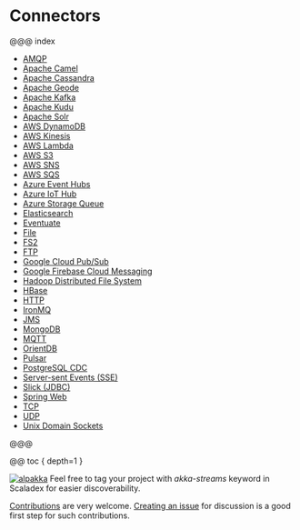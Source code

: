# Connectors

@@@ index

* [AMQP](amqp.md)
* [Apache Camel](external/apache-camel.md)
* [Apache Cassandra](cassandra.md)
* [Apache Geode](geode.md)
* [Apache Kafka](kafka.md)
* [Apache Kudu](kudu.md)
* [Apache Solr](solr.md)
* [AWS DynamoDB](dynamodb.md)
* [AWS Kinesis](kinesis.md)
* [AWS Lambda](awslambda.md)
* [AWS S3](s3.md)
* [AWS SNS](sns.md)
* [AWS SQS](sqs.md)
* [Azure Event Hubs](external/azure-event-hubs.md)
* [Azure IoT Hub](external/azure-iot-hub.md)
* [Azure Storage Queue](azure-storage-queue.md)
* [Elasticsearch](elasticsearch.md)
* [Eventuate](external/eventuate.md)
* [File](file.md)
* [FS2](external/fs2.md)
* [FTP](ftp.md)
* [Google Cloud Pub/Sub](google-cloud-pub-sub.md)
* [Google Firebase Cloud Messaging](google-fcm.md)
* [Hadoop Distributed File System](hdfs.md)
* [HBase](hbase.md)
* [HTTP](external/http.md)
* [IronMQ](ironmq.md)
* [JMS](jms.md)
* [MongoDB](mongodb.md)
* [MQTT](mqtt.md)
* [OrientDB](orientdb.md)
* [Pulsar](external/pulsar.md)
* [PostgreSQL CDC](postgresql-cdc.md)
* [Server-sent Events (SSE)](sse.md)
* [Slick (JDBC)](slick.md)
* [Spring Web](spring-web.md)
* [TCP](external/tcp.md)
* [UDP](udp.md)
* [Unix Domain Sockets](unix-domain-socket.md)

@@@

@@ toc { depth=1 }

[![alpakka]][alpakka-scaladex] Feel free to tag your project with *akka-streams* keyword in Scaladex for easier discoverability.

[alpakka]: https://index.scala-lang.org/count.svg?q=topics:akka-streams&subject=akka-streams&style=flat-square

[alpakka-scaladex]: https://index.scala-lang.org/search?q=topics:akka-streams


[Contributions](https://github.com/akka/alpakka/blob/master/CONTRIBUTING.md) are very welcome.
[Creating an issue](https://github.com/akka/alpakka/issues) for discussion is a good first step for such contributions.

